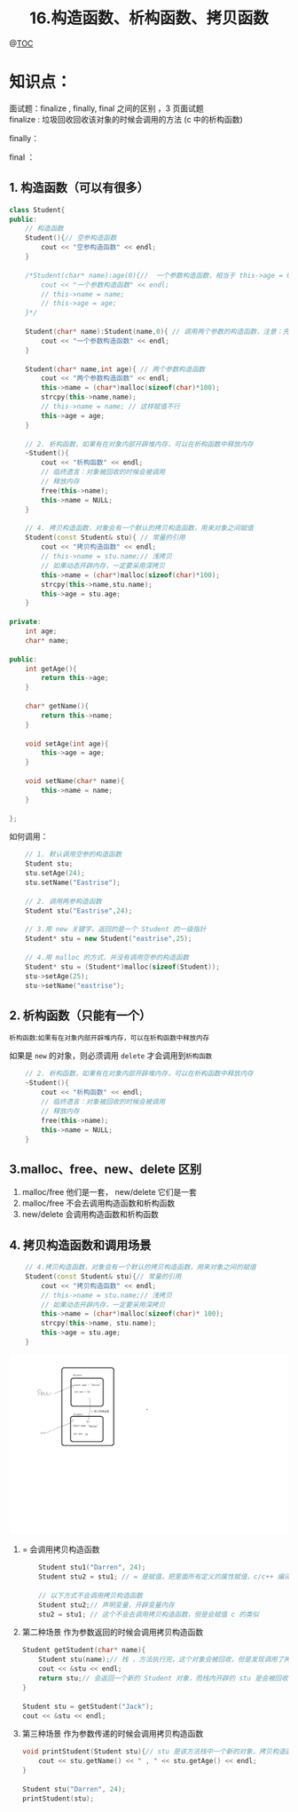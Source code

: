 # <center>16.构造函数、析构函数、拷贝函数<center>
@[TOC](C++基础)

# 知识点：

面试题：finalize , finally, final 之间的区别 ，3 页面试题  
finalize : 垃圾回收回收该对象的时候会调用的方法   (c 中的析构函数)  

finally：  

final ：  

## 1. 构造函数（可以有很多）

```c++
class Student{
public:
    // 构造函数
    Student(){// 空参构造函数
        cout << "空参构造函数" << endl;
    }

    /*Student(char* name):age(0){//  一个参数构造函数，相当于 this->age = 0;
        cout << "一个参数构造函数" << endl;
        // this->name = name;
        // this->age = age;
    }*/

    Student(char* name):Student(name,0){ // 调用两个参数的构造函数，注意：先会调用两个参数的构造函数，然后才会执行当前构造函数
        cout << "一个参数构造函数" << endl;
    }

    Student(char* name,int age){ // 两个参数构造函数
        cout << "两个参数构造函数" << endl;
        this->name = (char*)malloc(sizeof(char)*100);
        strcpy(this->name,name);
        // this->name = name; // 这样赋值不行
        this->age = age;
    }

    // 2. 析构函数，如果有在对象内部开辟堆内存，可以在析构函数中释放内存
    ~Student(){
        cout << "析构函数" << endl;
        // 临终遗言：对象被回收的时候会被调用
        // 释放内存
        free(this->name);
        this->name = NULL;
    }

    // 4. 拷贝构造函数，对象会有一个默认的拷贝构造函数，用来对象之间赋值
    Student(const Student& stu){ // 常量的引用
        cout << "拷贝构造函数" << endl;
        // this->name = stu.name;// 浅拷贝
        // 如果动态开辟内存，一定要采用深拷贝
        this->name = (char*)malloc(sizeof(char)*100);
        strcpy(this->name,stu.name);
        this->age = stu.age;
    }

private:
    int age;
    char* name;

public:
    int getAge(){
        return this->age;
    }

    char* getName(){
        return this->name;
    }

    void setAge(int age){
        this->age = age;
    }

    void setName(char* name){
        this->name = name;
    }

};
```

如何调用：

```c++
    // 1. 默认调用空参的构造函数
    Student stu;
    stu.setAge(24);
    stu.setName("Eastrise");

    // 2. 调用两参构造函数
    Student stu("Eastrise",24);

    // 3.用 new 关键字，返回的是一个 Student 的一级指针
    Student* stu = new Student("eastrise",25);

    // 4.用 malloc 的方式，并没有调用空参的构造函数
    Student* stu = (Student*)malloc(sizeof(Student));
    stu->setAge(25);
    stu->setName("eastrise");
```


## 2. 析构函数（只能有一个）

`析构函数`:`如果有在对象内部开辟堆内存，可以在析构函数中释放内存`

如果是 `new` 的对象，则必须调用 `delete` 才会调用到`析构函数`

```c++
    // 2. 析构函数，如果有在对象内部开辟堆内存，可以在析构函数中释放内存
    ~Student(){
        cout << "析构函数" << endl;
        // 临终遗言：对象被回收的时候会被调用
        // 释放内存
        free(this->name);
        this->name = NULL;
    }
```

## 3.malloc、free、new、delete 区别

1. malloc/free 他们是一套， new/delete 它们是一套
2. malloc/free 不会去调用构造函数和析构函数
3. new/delete 会调用构造函数和析构函数


## 4. 拷贝构造函数和调用场景

```c++
	// 4.拷贝构造函数，对象会有一个默认的拷贝构造函数，用来对象之间的赋值
	Student(const Student& stu){// 常量的引用
		cout << "拷贝构造函数" << endl;
		// this->name = stu.name;// 浅拷贝
		// 如果动态开辟内存，一定要采用深拷贝
		this->name = (char*)malloc(sizeof(char)* 100);
		strcpy(this->name, stu.name);
		this->age = stu.age;
	}
```

![](../pic/16拷贝构造函数赋值.png)


1.  = 会调用拷贝构造函数

    ```c++
        Student stu1("Darren", 24);
        Student stu2 = stu1; // = 是赋值，把里面所有定义的属性赋值，c/c++ 编译器帮我们做的，其实会调用对象的拷贝构造
    
        // 以下方式不会调用拷贝构造函数
        Student stu2;// 声明变量，开辟变量内存
        stu2 = stu1; // 这个不会去调用拷贝构造函数，但是会赋值 c 的类似
    ```

2. 第二种场景 作为参数返回的时候会调用拷贝构造函数
    
    ```c++
    Student getStudent(char* name){
        Student stu(name);// 栈 ，方法执行完，这个对象会被回收，但是发现调用了拷贝构造函数
        cout << &stu << endl;
        return stu;// 会返回一个新的 Student 对象，而栈内开辟的 stu 是会被回收 
    }
    
    Student stu = getStudent("Jack");
    cout << &stu << endl;
    ```
 3. 第三种场景 作为参数传递的时候会调用拷贝构造函数
 
    ```c++
    void printStudent(Student stu){// stu 是该方法栈中一个新的对象，拷贝构造函数赋值，方法执行完会调用析构函数
        cout << stu.getName() << " , " << stu.getAge() << endl;
    }
    
    Student stu("Darren", 24);
    printStudent(stu);
    ```














